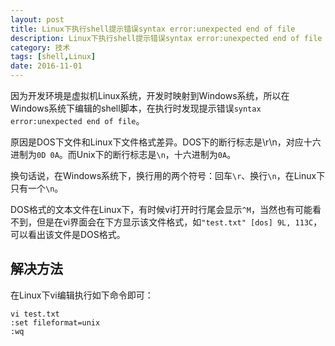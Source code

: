 ```yaml
---
layout: post
title: Linux下执行shell提示错误syntax error:unexpected end of file
description: Linux下执行shell提示错误syntax error:unexpected end of file
category: 技术
tags: [shell,Linux]
date: 2016-11-01
---
```


因为开发环境是虚拟机Linux系统，开发时映射到Windows系统，所以在Windows系统下编辑的shell脚本，在执行时发现提示错误`syntax error:unexpected end of file`。

原因是DOS下文件和Linux下文件格式差异。DOS下的断行标志是\r\n，对应十六进制为`0D 0A`。而Unix下的断行标志是`\n`，十六进制为`0A`。

换句话说，在Windows系统下，换行用的两个符号：回车`\r`、换行`\n`，在Linux下只有一个`\n`。

DOS格式的文本文件在Linux下，有时候vi打开时行尾会显示`^M`，当然也有可能看不到，但是在vi界面会在下方显示该文件格式，如`"test.txt" [dos] 9L, 113C`，可以看出该文件是DOS格式。

## 解决方法

在Linux下vi编辑执行如下命令即可：

	vi test.txt
	:set fileformat=unix
	:wq
